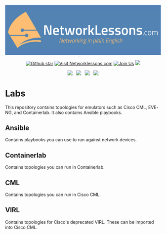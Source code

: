 <p align="center">
  <a href="https://networklessons.com">
    <img src="https://github.com/networklessons/labs/blob/main/github-banner-nwl.png"  alt="Networking in plain English." />
  </a>
</p>
<div align="center">
  <!-- GitHub Stars Badge -->
  <a href="https://github.com/networklessons/labs/stargazers"><img src="https://img.shields.io/github/stars/networklessons/labs?color=4BB797&logo=github" alt="Github star" /></a>
  <!-- Website Badge -->
  <a href="https://networklessons.com"><img src="https://img.shields.io/badge/Website-networklessons.com-5381B5" alt="Visit Networklessons.com" /></a>
  <!-- Join Now Badge -->
  <a href="https://networklessons.com/sign-up"><img src="https://img.shields.io/badge/Community-Join%20Now-FFC369?logo=community" alt="Join Us" /></a>
  <a href="https://forum.networklessons.com/" alt="Discourse"><img src="https://img.shields.io/badge/discourse-browse_forum-red.svg?color=FFC369&logo=discourse" /></a>
</div>
<p align="center">
    <a href="https://www.youtube.com/c/networklessons/" alt="YouTube"><img src="https://img.shields.io/badge/youtube-watch_videos-red.svg?color=4BB797&logo=youtube" /></a> &nbsp;
    <a href="https://www.linkedin.com/company/networklessons" alt="LinkedIn"><img src="https://img.shields.io/badge/linkedin-connect-blue.svg?color=4BB797&logo=linkedin" /></a> &nbsp;
    <a href="https://facebook.com/networklessons" alt="Facebook"><img src="https://img.shields.io/badge/facebook-like-blue.svg?color=4BB797&logo=facebook" /></a> &nbsp;
    <a href="https://x.com/networklessons" alt="X"><img src="https://img.shields.io/badge/X-follow-black.svg?color=4BB797&logo=x" /></a>
</p>




# Labs

This repository contains topologies for emulators such as Cisco CML, EVE-NG, and Containerlab. It also contains Ansible playbooks.

## Ansible

Contains playbooks you can use to run against network devices.

## Containerlab

Contains topologies you can run in Containerlab.

## CML

Contains topologies you can run in Cisco CML.

## VIRL

Contains topologies for Cisco's deprecated VIRL. These can be imported into Cisco CML.
